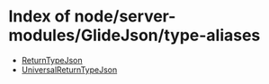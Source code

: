 # Index of node/server-modules/GlideJson/type-aliases

- [ReturnTypeJson](/node/server-modules/GlideJson/type-aliases/ReturnTypeJson/)
- [UniversalReturnTypeJson](/node/server-modules/GlideJson/type-aliases/UniversalReturnTypeJson/)